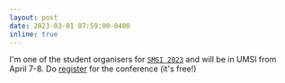 ```yaml
---
layout: post
date: 2023-03-01 07:59:00-0400
inline: true
---
```


I'm one of the student organisers for [`SMSI 2023`](https://joyojeet.people.si.umich.edu/influencers.htm) and will be in UMSI from April 7-8. Do [register](https://joyojeet.people.si.umich.edu/influencers.htm) for the conference (it's free!)